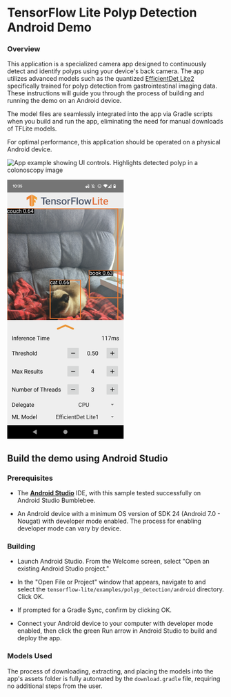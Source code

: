 # TensorFlow Lite Polyp Detection Android Demo

### Overview

This application is a specialized camera app designed to continuously detect and identify polyps using your device's back camera. The app utilizes advanced models such as the quantized [EfficientDet Lite2](https://tfhub.dev/tensorflow/lite-model/efficientdet/lite2/detection/metadata/1) specifically trained for polyp detection from gastrointestinal imaging data. These instructions will guide you through the process of building and running the demo on an Android device.

The model files are seamlessly integrated into the app via Gradle scripts when you build and run the app, eliminating the need for manual downloads of TFLite models.

For optimal performance, this application should be operated on a physical Android device.

![App example showing UI controls. Highlights detected polyp in a colonoscopy image](https://storage.googleapis.com/download.tensorflow.org/tflite/examples/obj_detection_polyp.gif)

![App example showing UI controls with multiple polyps detected in a colonoscopy video frame.](screenshot1.png)

## Build the demo using Android Studio

### Prerequisites

*   The **[Android Studio](https://developer.android.com/studio/index.html)** IDE, with this sample tested successfully on Android Studio Bumblebee.

*   An Android device with a minimum OS version of SDK 24 (Android 7.0 - Nougat) with developer mode enabled. The process for enabling developer mode can vary by device.

### Building

*   Launch Android Studio. From the Welcome screen, select "Open an existing Android Studio project."

*   In the "Open File or Project" window that appears, navigate to and select the `tensorflow-lite/examples/polyp_detection/android` directory. Click OK.

*   If prompted for a Gradle Sync, confirm by clicking OK.

*   Connect your Android device to your computer with developer mode enabled, then click the green Run arrow in Android Studio to build and deploy the app.

### Models Used

The process of downloading, extracting, and placing the models into the app's assets folder is fully automated by the `download.gradle` file, requiring no additional steps from the user.
